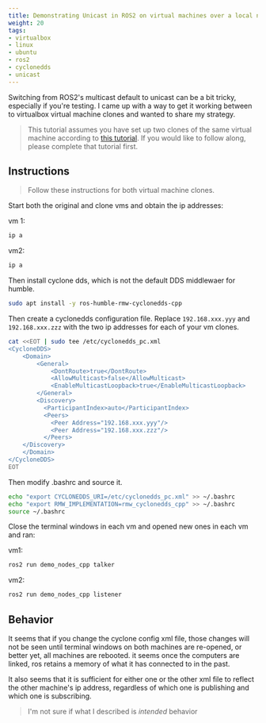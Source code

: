 ```yaml
---
title: Demonstrating Unicast in ROS2 on virtual machines over a local network using CycloneDDS
weight: 20
tags:
- virtualbox
- linux
- ubuntu
- ros2
- cyclonedds
- unicast
---
```


Switching from ROS2's multicast default to unicast can be a bit tricky, especially if you're testing.  I came up with a way to get it working between to virtualbox virtual machine clones and wanted to share my strategy.

> This tutorial assumes you have set up two clones of the same virtual machine according to [this tutorial](/notebook/ros2/installing-ros2-on-a-vm/).  If you would like to follow along, please complete that tutorial first.

## Instructions

> Follow these instructions for both virtual machine clones.

Start both the original and clone vms and obtain the ip addresses:

vm 1:

```bash
ip a
```

vm2:

```bash
ip a
```

Then install cyclone dds, which is not the default DDS middlewaer for humble.

```bash
sudo apt install -y ros-humble-rmw-cyclonedds-cpp
```

Then create a cyclonedds configuration file.  Replace ```192.168.xxx.yyy``` and ```192.168.xxx.zzz``` with the two ip addresses for each of your vm clones.

```bash
cat <<EOT | sudo tee /etc/cyclonedds_pc.xml
<CycloneDDS>
    <Domain>
        <General>
            <DontRoute>true</DontRoute>        
            <AllowMulticast>false</AllowMulticast>
            <EnableMulticastLoopback>true</EnableMulticastLoopback>
        </General>
        <Discovery>
          <ParticipantIndex>auto</ParticipantIndex>
          <Peers>
            <Peer Address="192.168.xxx.yyy"/>
            <Peer Address="192.168.xxx.zzz"/>
          </Peers>
    </Discovery>
    </Domain>
</CycloneDDS>
EOT
```

Then modify .bashrc and source it.

```bash
echo "export CYCLONEDDS_URI=/etc/cyclonedds_pc.xml" >> ~/.bashrc
echo "export RMW_IMPLEMENTATION=rmw_cyclonedds_cpp" >> ~/.bashrc
source ~/.bashrc
```

Close the terminal windows in each vm and opened new ones in each vm and ran:

vm1:

```bash
ros2 run demo_nodes_cpp talker
```

vm2:

```bash
ros2 run demo_nodes_cpp listener
```

## Behavior

It seems that if you change the cyclone config xml file, those changes will not be seen until terminal windows on both machines are re-opened, or better yet, all machines are rebooted.  it seems once the computers are linked, ros retains a memory of what it has connected to in the past.

It also seems that it is sufficient for either one or the other xml file to reflect the other machine's ip address, regardless of which one is publishing and which one is subscribing.  

>I'm not sure if what I described is _intended_ behavior
